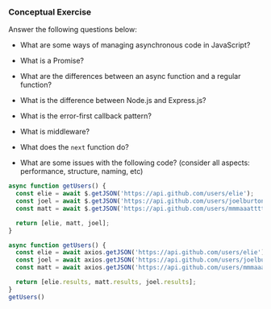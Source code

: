 ### Conceptual Exercise

Answer the following questions below:

- What are some ways of managing asynchronous code in JavaScript?
  <!-- Answer:-  Using axios, fetch, https, get -->

- What is a Promise?
  <!-- Answer:-  A Promise means, a single value will be returned and there are 3 states:  
                              1. what is being asked is Pending to be returned.
                              2. what is being asked is Resolved and will be returned.
                              3. the values that is asked is not Resolved Hence is Rejected(an error message) -->

- What are the differences between an async function and a regular function?
  <!-- Answer:-  A regular function will run in sequencial manner and will execute one line after another at a default javascript speed.
            And am async function will look for an await command, if there is any, and will wait until that particular command returns either Resolved value or a message showing the value is Rejected with the error message. -->

- What is the difference between Node.js and Express.js?
  <!-- Answer:-  NodeJS is a Javascipt environment to which can execute JS code outside of a browser;
            ExpressJS is a framework that uses features of NodeJS and has its own feature on top of that. -->

- What is the error-first callback pattern?
  <!-- Answer:-  This function takes its first argument as an error object, and it looks for any error occurance.
            Its second argument is reserved for the callback function. if no error is there, error object is set to null and resolved data is returned by the function -->
- What is middleware?
    <!-- Answer:-  It is code that runs in the middle of the request / response cycle of a promise. I.E. functions that have access to
    Request(req) objects or Response(res) objects. -->

- What does the `next` function do?
  <!-- ANswer:-  `next()` runs code below the line it is written; it is required after the execution of a middlewware function.
            when we use `return next()`; we will jump out of the callback and the code below remains unreachable. This is usually used when error is occured. -->
- What are some issues with the following code? (consider all aspects: performance, structure, naming, etc)

```js
async function getUsers() {
  const elie = await $.getJSON('https://api.github.com/users/elie');
  const joel = await $.getJSON('https://api.github.com/users/joelburton');
  const matt = await $.getJSON('https://api.github.com/users/mmmaaatttttt');

  return [elie, matt, joel];
}
```

```js RESOLVED
async function getUsers() {
  const elie = await axios.getJSON('https://api.github.com/users/elie');
  const joel = await axios.getJSON('https://api.github.com/users/joelburton');
  const matt = await axios.getJSON('https://api.github.com/users/mmmaaatttttt');

  return [elie.results, matt.results, joel.results];
}
getUsers()
```
